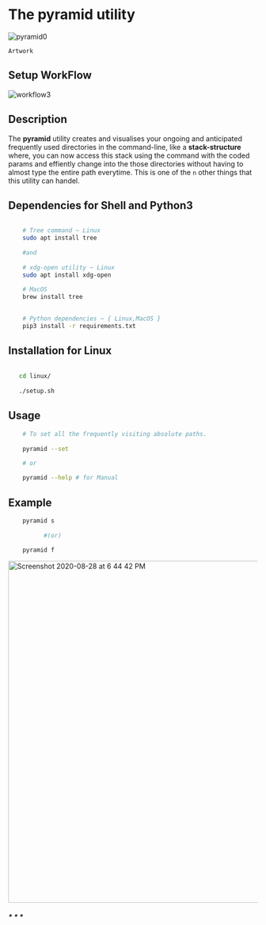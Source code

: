 # The pyramid utility

![pyramid0](https://user-images.githubusercontent.com/45916202/91566881-e61d4980-e961-11ea-8ad2-5800327af3bd.jpg)

```Artwork```


## Setup WorkFlow


![workflow3](https://user-images.githubusercontent.com/45916202/91566468-5b3c4f00-e961-11ea-95de-97a188ce47f2.jpg)




## Description

The **pyramid** utility creates  and visualises your ongoing and anticipated
frequently used directories in the command-line, like a **stack-structure** where, you can now access this stack using the command with the coded params and effiently change into the 
those directories without having to almost type the entire path everytime. This is one of the `n` other things that this utility can handel.


## Dependencies for Shell and Python3

```bash

    # Tree command ~ Linux
    sudo apt install tree 
    
    #and 
    
    # xdg-open utility ~ Linux
    sudo apt install xdg-open
   
    # MacOS
    brew install tree

    
    # Python dependencies ~ { Linux,MacOS }
    pip3 install -r requirements.txt


```
    
## Installation for Linux
```bash
   
   cd linux/
   
   ./setup.sh

```
    


## Usage

```bash
    # To set all the frequently visiting absolute paths.
    
    pyramid --set 
    
    # or 

    pyramid --help # for Manual

```

## Example

```bash
    pyramid s  
    
          #(or)
          
    pyramid f
```
<img width="690" alt="Screenshot 2020-08-28 at 6 44 42 PM" src="https://user-images.githubusercontent.com/45916202/91566648-9b033680-e961-11ea-8299-fded25ebdaf5.png">





#####                                         * * *
